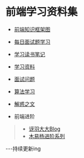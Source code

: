 #  前端学习资料集 #  
  
- [前端知识框架图](https://github.com/LuoShengMen/StudyNotes/tree/master/frontend)
  
- [每日面试题学习](//github.com/LuoShengMen/StudyNotes/tree/master/DailyQuestion)

- [学习读书笔记](//github.com/LuoShengMen/StudyNotes/tree/master/readNotes)

- [学习资料](//github.com/LuoShengMen/StudyNotes/tree/master/learningMaterials/data.md)

- [面试问题](//github.com/LuoShengMen/StudyNotes/blob/master/InterviewQuestions/InterviewQuestions.md)

- [算法学习](https://github.com/LuoShengMen/StudyNotes/tree/master/algorithm)

- [解惑之文](https://github.com/LuoShengMen/StudyNotes/blob/master/Article/Readme.md)

- 前端进阶
 > * [讶羽大大Blog](https://github.com/mqyqingfeng/Blog)
 > * [木易杨进阶系列](https://github.com/yygmind/blog)
 
---持续更新ing
